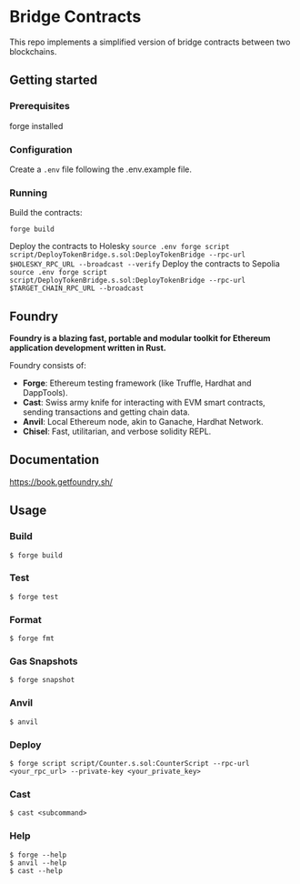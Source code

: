 # Bridge Contracts

This repo implements a simplified version of bridge contracts between two blockchains.

## Getting started

### Prerequisites
forge installed

### Configuration
Create a `.env` file following the .env.example file.

### Running
Build the contracts:
   ```
   forge build
   ```
Deploy the contracts to Holesky
    ```
    source .env
    forge script script/DeployTokenBridge.s.sol:DeployTokenBridge --rpc-url $HOLESKY_RPC_URL --broadcast --verify
    ```
Deploy the contracts to Sepolia
    ```
    source .env
    forge script script/DeployTokenBridge.s.sol:DeployTokenBridge --rpc-url $TARGET_CHAIN_RPC_URL --broadcast
    ```



## Foundry

**Foundry is a blazing fast, portable and modular toolkit for Ethereum application development written in Rust.**

Foundry consists of:

-   **Forge**: Ethereum testing framework (like Truffle, Hardhat and DappTools).
-   **Cast**: Swiss army knife for interacting with EVM smart contracts, sending transactions and getting chain data.
-   **Anvil**: Local Ethereum node, akin to Ganache, Hardhat Network.
-   **Chisel**: Fast, utilitarian, and verbose solidity REPL.

## Documentation

https://book.getfoundry.sh/

## Usage

### Build

```shell
$ forge build
```

### Test

```shell
$ forge test
```

### Format

```shell
$ forge fmt
```

### Gas Snapshots

```shell
$ forge snapshot
```

### Anvil

```shell
$ anvil
```

### Deploy

```shell
$ forge script script/Counter.s.sol:CounterScript --rpc-url <your_rpc_url> --private-key <your_private_key>
```

### Cast

```shell
$ cast <subcommand>
```

### Help

```shell
$ forge --help
$ anvil --help
$ cast --help
```
